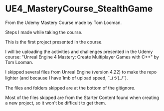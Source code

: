 # UE4_MasteryCourse_StealthGame
From the Udemy Mastery Course made by Tom Looman.

Steps I made while taking the course.

This is the first project presented in the course.

I will be uploading the activities and challenges presented in the Udemy course: "Unreal Engine 4 Mastery: Create Multiplayer Games with C++" by Tom Looman.

I skipped several files from Unreal Engine (version 4.22) to make the repo lighter (and because I have 1mb of upload speed, ¯\_(ツ)_/¯).

The files and folders skipped are at the bottom of the gitignore.

Most of the files skipped are from the Starter Content found when creating a new project, so it won't be difficult to get them.
